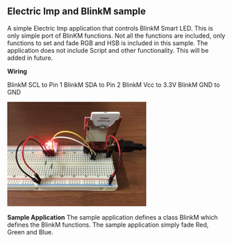 Electric Imp and BlinkM sample
------------------------------

A simple Electric Imp application that controls BlinkM Smart LED. This is only simple port of BlinKM functions. Not all the functions are included, only functions to set and fade RGB and HSB is included in this sample. The application does not include Script and other functionality. This will be added in future.

**Wiring**

BlinkM SCL to Pin 1
BlinkM SDA to Pin 2
BlinkM Vcc to 3.3V
BlinkM GND to GND

![enter image description here][1]

**Sample Application**
The sample application defines a class BlinkM which defines the BlinkM functions. The sample application simply fade Red, Green and Blue.


  [1]: https://raw.githubusercontent.com/krvarma/ElectricImp_BlinkM/master/IMG_0069.JPG
